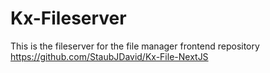 # Kx-Fileserver

This is the fileserver for the file manager frontend repository 
https://github.com/StaubJDavid/Kx-File-NextJS
